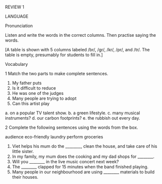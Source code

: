 REVIEW 1

LANGUAGE

Pronunciation

Listen and write the words in the correct columns. Then practise saying the words.

[A table is shown with 5 columns labeled /br/, /gr/, /kr/, /pr/, and /tr/. The table is empty, presumably for students to fill in.]

Vocabulary

1 Match the two parts to make complete sentences.

1. My father puts
2. Is it difficult to reduce
3. He was one of the judges
4. Many people are trying to adopt
5. Can this artist play

a. on a popular TV talent show.
b. a green lifestyle.
c. many musical instruments?
d. our carbon footprints?
e. the rubbish out every day.

2 Complete the following sentences using the words from the box.

audience   eco-friendly   laundry   perform   groceries

1. Viet helps his mum do the ________, clean the house, and take care of his little sister.
2. In my family, my mum does the cooking and my dad shops for ________.
3. Will you ________ in the live music concert next week?
4. The ________ clapped for 15 minutes when the band finished playing.
5. Many people in our neighbourhood are using ________ materials to build their houses.